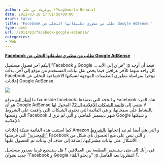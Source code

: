 ```yaml
---
author: يوغرطة بن علي (Youghourta Benali)
date: 2011-03-18 17:01:58+00:00
draft: false
title: 'Facebook تطلب من مطوري تطبيقاتها التخلي عن Google AdSense '
type: post
url: /2011/03/facebook-google-adsense/
categories:
- Web
---
```


[**Facebook تطلب من مطوري تطبيقاتها التخلي عن Google AdSense**](http://www.it-scoop.com/2011/03/facebook-google-adsense/ )




إليكم آخر فصول مسلسل "Facebook و Google ... فراق إلى الأبد" :p فبعد أن أوجد كل واحد منهما للآخر عراقيل فيما يخص نقل بيانات المستخدم من موقع إلى آخر، بدأت Facebook مؤخرا بمراسلة مطوري التطبيقات الموجهة لشبكتها الاجتماعية للتخلي عن إعلانات Google AdSense.




[![](http://www.it-scoop.com/wp-content/uploads/2009/12/facebook_vs_google-300x225.jpg)
](http://www.it-scoop.com/2011/03/facebook-google-adsense/ )


هذا ما [أشار إليه](http://www.insidefacebook.com/2011/03/16/drop-adsense-approved-ad-networks/) موقع inside facebook، و الحجة التي تعتمدها Facebook هذه المرة هو أن Google AdSense لا ينتمي إلى [قائمة الشبكات الإعلانية الـ 72](http://developers.facebook.com/adproviders/) المخول لها بالنشاط على صفحاتها، و هي القائمة التي تحتوي الشبكات التي وافقت على الشروط التي وضعتها Facebook شهر ديسمبر الماضي و التي لم ترق لـ Google و شبكتها الإعلانية.

كما استثنت هذه القائمة شبكة إعلانات Amazon و التي هي أيضا لم تبد إعجابها [بالشروط "التعجيزية"](http://developers.facebook.com/ad_provider_terms/) التي فرضتها Facebook و التي تنص على منع الحصول بأي شكل من الأشكال على بيانات مشتركيها، إضافة إلى حذف أي بيانات تم الحصول عليها.



في رأيك إلى متى ستستمر القطيعة بين العملاقين ؟ هل سنسمع قريبا بصدور مسلسل جديد بعنوان "Facebook و Google و يحلو اللقاء" :p ؟ انتظرونا بعد الفاصل.




